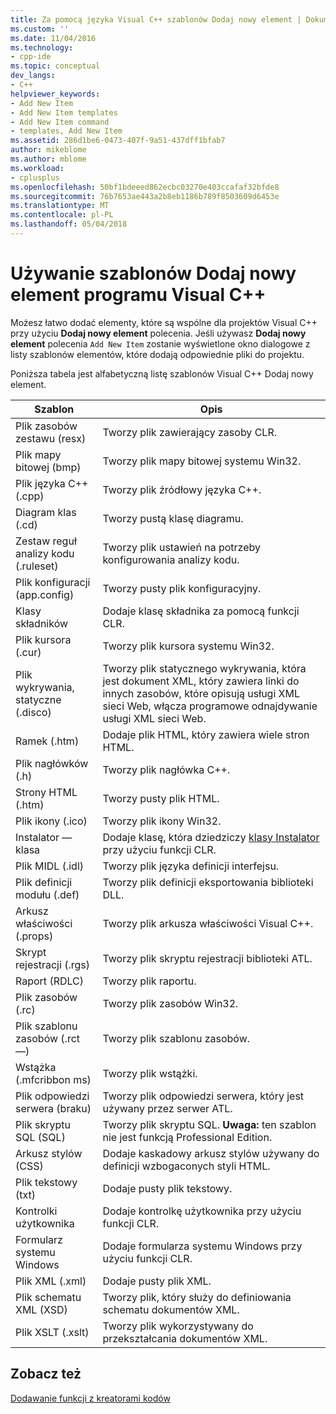 ```yaml
---
title: Za pomocą języka Visual C++ szablonów Dodaj nowy element | Dokumentacja firmy Microsoft
ms.custom: ''
ms.date: 11/04/2016
ms.technology:
- cpp-ide
ms.topic: conceptual
dev_langs:
- C++
helpviewer_keywords:
- Add New Item
- Add New Item templates
- Add New Item command
- templates, Add New Item
ms.assetid: 286d1be6-0473-407f-9a51-437dff1bfab7
author: mikeblome
ms.author: mblome
ms.workload:
- cplusplus
ms.openlocfilehash: 50bf1bdeeed862ecbc03270e403ccafaf32bfde8
ms.sourcegitcommit: 76b7653ae443a2b8eb1186b789f8503609d6453e
ms.translationtype: MT
ms.contentlocale: pl-PL
ms.lasthandoff: 05/04/2018
---
```

# <a name="using-visual-c-add-new-item-templates"></a>Używanie szablonów Dodaj nowy element programu Visual C++
Możesz łatwo dodać elementy, które są wspólne dla projektów Visual C++ przy użyciu **Dodaj nowy element** polecenia. Jeśli używasz **Dodaj nowy element** polecenia `Add New Item` zostanie wyświetlone okno dialogowe z listy szablonów elementów, które dodają odpowiednie pliki do projektu.  
  
 Poniższa tabela jest alfabetyczną listę szablonów Visual C++ Dodaj nowy element.  
  
|Szablon|Opis|  
|--------------|-----------------|  
|Plik zasobów zestawu (resx)|Tworzy plik zawierający zasoby CLR.|  
|Plik mapy bitowej (bmp)|Tworzy plik mapy bitowej systemu Win32.|  
|Plik języka C++ (.cpp)|Tworzy plik źródłowy języka C++.|  
|Diagram klas (.cd)|Tworzy pustą klasę diagramu.|  
|Zestaw reguł analizy kodu (.ruleset)|Tworzy plik ustawień na potrzeby konfigurowania analizy kodu.|  
|Plik konfiguracji (app.config)|Tworzy pusty plik konfiguracyjny.|  
|Klasy składników|Dodaje klasę składnika za pomocą funkcji CLR.|  
|Plik kursora (.cur)|Tworzy plik kursora systemu Win32.|  
|Plik wykrywania, statyczne (.disco)|Tworzy plik statycznego wykrywania, która jest dokument XML, który zawiera linki do innych zasobów, które opisują usługi XML sieci Web, włącza programowe odnajdywanie usługi XML sieci Web.|  
|Ramek (.htm)|Dodaje plik HTML, który zawiera wiele stron HTML.|  
|Plik nagłówków (.h)|Tworzy plik nagłówka C++.|  
|Strony HTML (.htm)|Tworzy pusty plik HTML.|  
|Plik ikony (.ico)|Tworzy plik ikony Win32.|  
|Instalator — klasa|Dodaje klasę, która dziedziczy [klasy Instalator](https://msdn.microsoft.com/en-us/library/system.configuration.install.installer.aspx) przy użyciu funkcji CLR.|  
|Plik MIDL (.idl)|Tworzy plik języka definicji interfejsu.|  
|Plik definicji modułu (.def)|Tworzy plik definicji eksportowania biblioteki DLL.|  
|Arkusz właściwości (.props)|Tworzy plik arkusza właściwości Visual C++.|  
|Skrypt rejestracji (.rgs)|Tworzy plik skryptu rejestracji biblioteki ATL.|  
|Raport (RDLC)|Tworzy plik raportu.|  
|Plik zasobów (.rc)|Tworzy plik zasobów Win32.|  
|Plik szablonu zasobów (.rct —)|Tworzy plik szablonu zasobów.|  
|Wstążka (.mfcribbon ms)|Tworzy plik wstążki.|  
|Plik odpowiedzi serwera (braku)|Tworzy plik odpowiedzi serwera, który jest używany przez serwer ATL.|  
|Plik skryptu SQL (SQL)|Tworzy plik skryptu SQL. **Uwaga:** ten szablon nie jest funkcją Professional Edition.|  
|Arkusz stylów (CSS)|Dodaje kaskadowy arkusz stylów używany do definicji wzbogaconych styli HTML.|  
|Plik tekstowy (txt)|Dodaje pusty plik tekstowy.|  
|Kontrolki użytkownika|Dodaje kontrolkę użytkownika przy użyciu funkcji CLR.|  
|Formularz systemu Windows|Dodaje formularza systemu Windows przy użyciu funkcji CLR.|  
|Plik XML (.xml)|Dodaje pusty plik XML.|  
|Plik schematu XML (XSD)|Tworzy plik, który służy do definiowania schematu dokumentów XML.|  
|Plik XSLT (.xslt)|Tworzy plik wykorzystywany do przekształcania dokumentów XML.|  
  
## <a name="see-also"></a>Zobacz też  
 [Dodawanie funkcji z kreatorami kodów](../ide/adding-functionality-with-code-wizards-cpp.md)